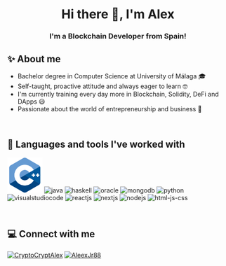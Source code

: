 <h1 align="center"> Hi there 👋, I'm Alex </h1>

<h3 align="center"> I'm a Blockchain Developer from Spain! </h3>

## ✨ About me

* Bachelor degree in Computer Science at University of Málaga 🎓
* Self-taught, proactive attitude and always eager to learn 🤓
* I'm currently training every day more in Blockchain, Solidity, DeFi and DApps 😃
* Passionate about the world of entrepreneurship and business 💼

<br>

## 🚀 Languages and tools I've worked with

<p align="left"> 
<img src="https://raw.githubusercontent.com/devicons/devicon/master/icons/cplusplus/cplusplus-original.svg" alt="cplusplus" width="80" height="80"/> 
<img src="https://logospng.org/download/java/logo-java-2048.png" alt="java" width="80" height="80"/> 
<img src="https://chrisconlan.com/wp-content/uploads/2018/06/haskell_logo_2.png" alt="haskell" width="80" height="80"/> 
<img src="https://logos-world.net/wp-content/uploads/2020/09/Oracle-Symbol.png" alt="oracle" width="80" height="80"/>
<img src="https://1000marcas.net/wp-content/uploads/2021/06/MongoDB-Logo.png" alt="mongodb" width="80" height="80"/> 
<img src="https://www.devacademy.es/wp-content/uploads/2018/10/python-logo-1024x1024.png" alt="python" width="80" height="80"/> 
<img src="http://wikiti.com.br/wp-content/uploads/2020/04/visual-studio-code-logo.png" alt="visualstudiocode" width="80" height="80"/> 
<img src="https://download.logo.wine/logo/React_(web_framework)/React_(web_framework)-Logo.wine.png" alt="reactjs" width="80" height="80"/> 
<img src="https://seeklogo.com/images/N/next-js-logo-7929BCD36F-seeklogo.com.png" alt="nextjs" width="80" height="80"/> 
<img src="https://download.logo.wine/logo/Node.js/Node.js-Logo.wine.png" alt="nodejs" width="80" height="80"/>
<img src="https://icon-library.com/images/html5-icon-png/html5-icon-png-1.jpg" alt="html-js-css" width="80" height="80"/> 
  


</p>

<br>

## 💻 Connect with me

<p align="left">
<a href="https://twitter.com/CryptoCryptAlex" target="blank"><img align="center" src="https://raw.githubusercontent.com/rahuldkjain/github-profile-readme-generator/master/src/images/icons/Social/twitter.svg" alt="CryptoCryptAlex" height="30" width="40" /></a>
<a href="https://www.linkedin.com/in/alejandro-mart%C3%ADn-moreno-9128b417b/" target="blank"><img align="center" src="https://raw.githubusercontent.com/rahuldkjain/github-profile-readme-generator/master/src/images/icons/Social/linked-in-alt.svg" alt="AleexJr88" height="30" width="40" /></a>
</p>
<br>
